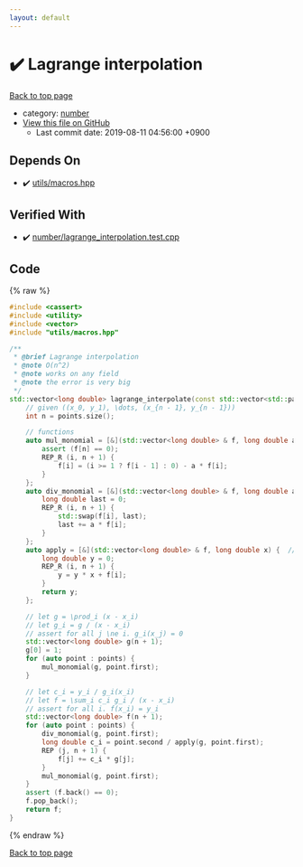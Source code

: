 ```yaml
---
layout: default
---
```


<!-- mathjax config similar to math.stackexchange -->
<script type="text/javascript" async
  src="https://cdnjs.cloudflare.com/ajax/libs/mathjax/2.7.5/MathJax.js?config=TeX-MML-AM_CHTML">
</script>
<script type="text/x-mathjax-config">
  MathJax.Hub.Config({
    TeX: { equationNumbers: { autoNumber: "AMS" }},
    tex2jax: {
      inlineMath: [ ['$','$'] ],
      processEscapes: true
    },
    "HTML-CSS": { matchFontHeight: false },
    displayAlign: "left",
    displayIndent: "2em"
  });
</script>

<script type="text/javascript" src="https://cdnjs.cloudflare.com/ajax/libs/jquery/3.4.1/jquery.min.js"></script>
<script src="https://cdn.jsdelivr.net/npm/jquery-balloon-js@1.1.2/jquery.balloon.min.js" integrity="sha256-ZEYs9VrgAeNuPvs15E39OsyOJaIkXEEt10fzxJ20+2I=" crossorigin="anonymous"></script>
<script type="text/javascript" src="../../assets/js/copy-button.js"></script>
<link rel="stylesheet" href="../../assets/css/copy-button.css" />


# :heavy_check_mark: Lagrange interpolation
<a href="../../index.html">Back to top page</a>

* category: <a href="../../index.html#b1bc248a7ff2b2e95569f56de68615df">number</a>
* <a href="{{ site.github.repository_url }}/blob/master/number/lagrange_interpolation.hpp">View this file on GitHub</a>
    - Last commit date: 2019-08-11 04:56:00 +0900




## Depends On
* :heavy_check_mark: <a href="../utils/macros.hpp.html">utils/macros.hpp</a>


## Verified With
* :heavy_check_mark: <a href="../../verify/number/lagrange_interpolation.test.cpp.html">number/lagrange_interpolation.test.cpp</a>


## Code
{% raw %}
```cpp
#include <cassert>
#include <utility>
#include <vector>
#include "utils/macros.hpp"

/**
 * @brief Lagrange interpolation
 * @note O(n^2)
 * @note works on any field
 * @note the error is very big
 */
std::vector<long double> lagrange_interpolate(const std::vector<std::pair<long double, long double> > & points) {
    // given ((x_0, y_1), \dots, (x_{n - 1}, y_{n - 1}))
    int n = points.size();

    // functions
    auto mul_monomial = [&](std::vector<long double> & f, long double a) {  // f \gets f \cdot (x - a)
        assert (f[n] == 0);
        REP_R (i, n + 1) {
            f[i] = (i >= 1 ? f[i - 1] : 0) - a * f[i];
        }
    };
    auto div_monomial = [&](std::vector<long double> & f, long double a) {  // f \gets f / (x - a)
        long double last = 0;
        REP_R (i, n + 1) {
            std::swap(f[i], last);
            last += a * f[i];
        }
    };
    auto apply = [&](std::vector<long double> & f, long double x) {  // f(x)
        long double y = 0;
        REP_R (i, n + 1) {
            y = y * x + f[i];
        }
        return y;
    };

    // let g = \prod_i (x - x_i)
    // let g_i = g / (x - x_i)
    // assert for all j \ne i. g_i(x_j) = 0
    std::vector<long double> g(n + 1);
    g[0] = 1;
    for (auto point : points) {
        mul_monomial(g, point.first);
    }

    // let c_i = y_i / g_i(x_i)
    // let f = \sum_i c_i g_i / (x - x_i)
    // assert for all i. f(x_i) = y_i
    std::vector<long double> f(n + 1);
    for (auto point : points) {
        div_monomial(g, point.first);
        long double c_i = point.second / apply(g, point.first);
        REP (j, n + 1) {
            f[j] += c_i * g[j];
        }
        mul_monomial(g, point.first);
    }
    assert (f.back() == 0);
    f.pop_back();
    return f;
}

```
{% endraw %}

<a href="../../index.html">Back to top page</a>

